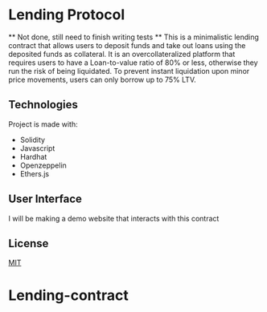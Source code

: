 # Lending Protocol

** Not done, still need to finish writing tests **
This is a minimalistic lending contract that allows users to deposit funds
and take out loans using the deposited funds as collateral. It is an overcollateralized platform that requires users to have a Loan-to-value ratio of 80% or less, otherwise they run the risk of being liquidated. To prevent instant liquidation upon minor price movements, users can only borrow up to 75% LTV.

## Technologies

Project is made with:

-   Solidity
-   Javascript
-   Hardhat
-   Openzeppelin
-   Ethers.js

## User Interface

I will be making a demo website that interacts with this contract

## License

[MIT](https://choosealicense.com/licenses/mit/)

# Lending-contract
